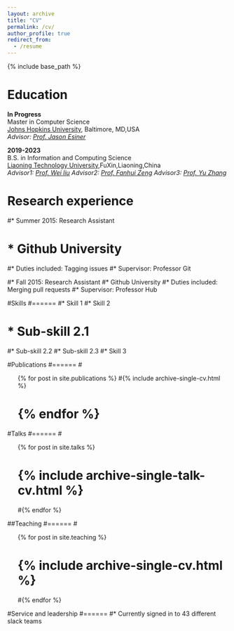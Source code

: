 ```yaml
---
layout: archive
title: "CV"
permalink: /cv/
author_profile: true
redirect_from:
  - /resume
---
```


{% include base_path %}

Education
======
**In Progress**<br>
Master in Computer Science<br>
[Johns Hopkins University](https://www.jhu.edu), Baltimore, MD,USA<br>
*Advisor: [Prof. Jason Esiner](https://www.cs.jhu.edu/~jason/)*


**2019-2023**<br>
B.S. in Information and Computing Science<br>
[Liaoning Technology University](https://www.lntu.edu.cn),FuXin,Liaoning,China<br>
*Advisor1: [Prof. Wei liu](http://lxy.lntu.edu.cn/info/1068/2235.htm)*
*Advisor2: [Prof. Fanhui Zeng](http://lxy.lntu.edu.cn/info/1068/2232.htm)*
*Advisor3: [Prof. Yu Zhang](http://lxy.lntu.edu.cn/info/1068/2242.htm)*

Research experience
======
#* Summer 2015: Research Assistant
 # * Github University
  #* Duties included: Tagging issues
  #* Supervisor: Professor Git

#* Fall 2015: Research Assistant
  #* Github University
  #* Duties included: Merging pull requests
  #* Supervisor: Professor Hub
  
#Skills
#======
#* Skill 1
#* Skill 2
 # * Sub-skill 2.1
  #* Sub-skill 2.2
  #* Sub-skill 2.3
#* Skill 3

#Publications
#======
  #<ul>{% for post in site.publications %}
   #{% include archive-single-cv.html %}
 # {% endfor %}</ul>
  
#Talks
#======
  #<ul>{% for post in site.talks %}
   # {% include archive-single-talk-cv.html %}
  #{% endfor %}</ul>
  
##Teaching
#======
  #<ul>{% for post in site.teaching %}
   # {% include archive-single-cv.html %}
  #{% endfor %}</ul>
  
#Service and leadership
#======
#* Currently signed in to 43 different slack teams

